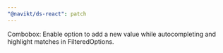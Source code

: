 ```yaml
---
"@navikt/ds-react": patch
---
```


Combobox: Enable option to add a new value while autocompleting and highlight matches in FilteredOptions.
